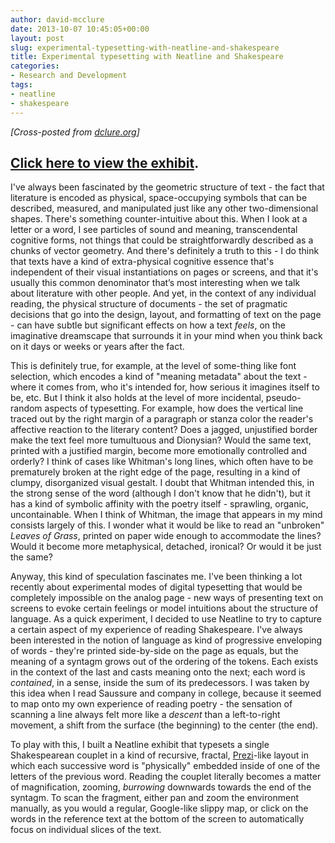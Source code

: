 ```yaml
---
author: david-mcclure
date: 2013-10-07 10:45:05+00:00
layout: post
slug: experimental-typesetting-with-neatline-and-shakespeare
title: Experimental typesetting with Neatline and Shakespeare
categories:
- Research and Development
tags:
- neatline
- shakespeare
---
```


_[Cross-posted from [dclure.org](http://dclure.org/?p=3088)]_



## [Click here to view the exhibit](http://neatline.dclure.org/neatline/show/by-the-pricking-of-my-thumbs).





I've always been fascinated by the geometric structure of text - the fact that literature is encoded as physical, space-occupying symbols that can be described, measured, and manipulated just like any other two-dimensional shapes. There's something counter-intuitive about this. When I look at a letter or a word, I see particles of sound and meaning, transcendental cognitive forms, not things that could be straightforwardly described as a chunks of vector geometry. And there's definitely a truth to this - I do think that texts have a kind of extra-physical cognitive essence that's independent of their visual instantiations on pages or screens, and that it's usually this common denominator that’s most interesting when we talk about literature with other people. And yet, in the context of any individual reading, the physical structure of documents - the set of pragmatic decisions that go into the design, layout, and formatting of text on the page - can have subtle but significant effects on how a text _feels_, on the imaginative dreamscape that surrounds it in your mind when you think back on it days or weeks or years after the fact.

This is definitely true, for example, at the level of some-thing like font selection, which encodes a kind of "meaning metadata" about the text - where it comes from, who it's intended for, how serious it imagines itself to be, etc. But I think it also holds at the level of more incidental, pseudo-random aspects of typesetting. For example, how does the vertical line traced out by the right margin of a paragraph or stanza color the reader's affective reaction to the literary content? Does a jagged, unjustified border make the text feel more tumultuous and Dionysian? Would the same text, printed with a justified margin, become more emotionally controlled and orderly? I think of cases like Whitman's long lines, which often have to be prematurely broken at the right edge of the page, resulting in a kind of clumpy, disorganized visual gestalt. I doubt that Whitman intended this, in the strong sense of the word (although I don't know that he didn't), but it has a kind of symbolic affinity with the poetry itself - sprawling, organic, uncontainable. When I think of Whitman, the image that appears in my mind consists largely of this. I wonder what it would be like to read an "unbroken" _Leaves of Grass_, printed on paper wide enough to accommodate the lines? Would it become more metaphysical, detached, ironical? Or would it be just the same?

Anyway, this kind of speculation fascinates me. I've been thinking a lot recently about experimental modes of digital typesetting that would be completely impossible on the analog page - new ways of presenting text on screens to evoke certain feelings or model intuitions about the structure of language. As a quick experiment, I decided to use Neatline to try to capture a certain aspect of my experience of reading Shakespeare. I've always been interested in the notion of language as kind of progressive enveloping of words - they're printed side-by-side on the page as equals, but the meaning of a syntagm grows out of the ordering of the tokens. Each exists in the context of the last and casts meaning onto the next; each word is _contained_, in a sense, inside the sum of its predecessors. I was taken by this idea when I read Saussure and company in college, because it seemed to map onto my own experience of reading poetry - the sensation of scanning a line always felt more like a _descent_ than a left-to-right movement, a shift from the surface (the beginning) to the center (the end).

To play with this, I built a Neatline exhibit that typesets a single Shakespearean couplet in a kind of recursive, fractal, [Prezi](http://prezi.com/)-like layout in which each successive word is "physically" embedded inside of one of the letters of the previous word. Reading the couplet literally becomes a matter of magnification, zooming, _burrowing_ downwards towards the end of the syntagm. To scan the fragment, either pan and zoom the environment manually, as you would a regular, Google-like slippy map, or click on the words in the reference text at the bottom of the screen to automatically focus on individual slices of the text.
